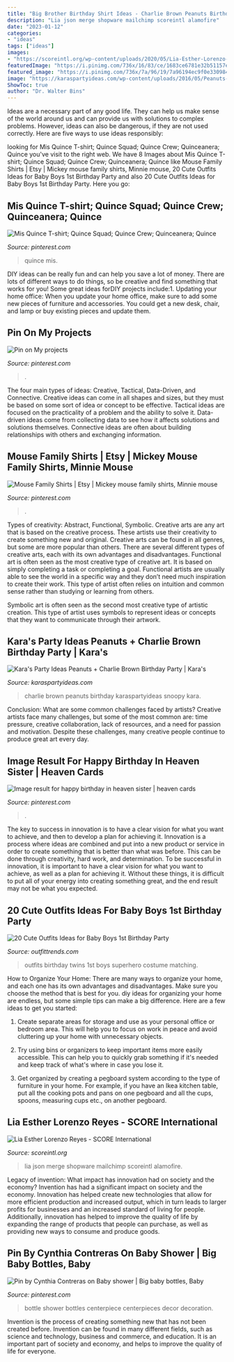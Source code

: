 ```yaml
---
title: "Big Brother Birthday Shirt Ideas - Charlie Brown Peanuts Birthday Karaspartyideas Snoopy Kara"
description: "Lia json merge shopware mailchimp scoreintl alamofire"
date: "2023-01-12"
categories:
- "ideas"
tags: ["ideas"]
images:
- "https://scoreintl.org/wp-content/uploads/2020/05/Lia-Esther-Lorenzo-Reyes-11-2019-square-scaled.jpg"
featuredImage: "https://i.pinimg.com/736x/16/83/ce/1683ce6781e32b51157e25ba2d7b032c.jpg"
featured_image: "https://i.pinimg.com/736x/7a/96/19/7a96194ec9f0e33098480db1e2a172f2.jpg"
image: "https://karaspartyideas.com/wp-content/uploads/2016/05/Peanuts-Charlie-Brown-Birthday-Party-via-Karas-Party-Ideas-KarasPartyIdeas.com30.jpeg"
ShowToc: true
author: "Dr. Walter Bins"
---
```



Ideas are a necessary part of any good life. They can help us make sense of the world around us and can provide us with solutions to complex problems. However, ideas can also be dangerous, if they are not used correctly. Here are five ways to use ideas responsibly: 

	

		
looking for Mis Quince T-shirt; Quince Squad; Quince Crew; Quinceanera; Quince you've visit to the right web. We have 8 Images about Mis Quince T-shirt; Quince Squad; Quince Crew; Quinceanera; Quince like Mouse Family Shirts | Etsy | Mickey mouse family shirts, Minnie mouse, 20 Cute Outfits Ideas for Baby Boys 1st Birthday Party and also 20 Cute Outfits Ideas for Baby Boys 1st Birthday Party. Here you go:
		
    
## Mis Quince T-shirt; Quince Squad; Quince Crew; Quinceanera; Quince

<img loading=lazy src="https://i.pinimg.com/736x/16/83/ce/1683ce6781e32b51157e25ba2d7b032c.jpg" onerror="this.onerror=null;this.src='https://tse3.mm.bing.net/th?id=OIP.7sdWOgtRRcn4I1Y1fKDpEAHaEK&amp;pid=15.1';" alt="Mis Quince T-shirt; Quince Squad; Quince Crew; Quinceanera; Quince">

_Source: pinterest.com_

>quince mis. 

	

DIY ideas can be really fun and can help you save a lot of money. There are lots of different ways to do things, so be creative and find something that works for you! Some great ideas forDIY projects include:1. Updating your home office: When you update your home office, make sure to add some new pieces of furniture and accessories. You could get a new desk, chair, and lamp or buy existing pieces and update them.
    
## Pin On My Projects

<img loading=lazy src="https://i.pinimg.com/originals/b4/e7/f6/b4e7f6f1a2c7f462c0e7e6e1d7363126.jpg" onerror="this.onerror=null;this.src='https://tse2.mm.bing.net/th?id=OIP.rnWQYx7lfttMiWKsFivCYgHaJ4&amp;pid=15.1';" alt="Pin on My projects">

_Source: pinterest.com_

>. 

	

The four main types of ideas: Creative, Tactical, Data-Driven, and Connective.
Creative ideas can come in all shapes and sizes, but they must be based on some sort of idea or concept to be effective. Tactical ideas are focused on the practicality of a problem and the ability to solve it. Data-driven ideas come from collecting data to see how it affects solutions and solutions themselves. Connective ideas are often about building relationships with others and exchanging information.

    
## Mouse Family Shirts | Etsy | Mickey Mouse Family Shirts, Minnie Mouse

<img loading=lazy src="https://i.pinimg.com/736x/7a/96/19/7a96194ec9f0e33098480db1e2a172f2.jpg" onerror="this.onerror=null;this.src='https://tse1.mm.bing.net/th?id=OIP.I98_Jo93DyRhCTxGdGBv8wHaFg&amp;pid=15.1';" alt="Mouse Family Shirts | Etsy | Mickey mouse family shirts, Minnie mouse">

_Source: pinterest.com_

>. 

	

Types of creativity: Abstract, Functional, Symbolic.
Creative arts are any art that is based on the creative process. These artists use their creativity to create something new and original. Creative arts can be found in all genres, but some are more popular than others. There are several different types of creative arts, each with its own advantages and disadvantages.
Functional art is often seen as the most creative type of creative art. It is based on simply completing a task or completing a goal. Functional artists are usually able to see the world in a specific way and they don’t need much inspiration to create their work. This type of artist often relies on intuition and common sense rather than studying or learning from others.

 Symbolic art is often seen as the second most creative type of artistic creation. This type of artist uses symbols to represent ideas or concepts that they want to communicate through their artwork.

    
## Kara&#039;s Party Ideas Peanuts + Charlie Brown Birthday Party | Kara&#039;s

<img loading=lazy src="https://karaspartyideas.com/wp-content/uploads/2016/05/Peanuts-Charlie-Brown-Birthday-Party-via-Karas-Party-Ideas-KarasPartyIdeas.com30.jpeg" onerror="this.onerror=null;this.src='https://tse2.mm.bing.net/th?id=OIP.r9EqwFpIkao2k4Qpy0TJngHaKc&amp;pid=15.1';" alt="Kara&#039;s Party Ideas Peanuts + Charlie Brown Birthday Party | Kara&#039;s">

_Source: karaspartyideas.com_

>charlie brown peanuts birthday karaspartyideas snoopy kara. 

	

Conclusion: What are some common challenges faced by artists?
Creative artists face many challenges, but some of the most common are: time pressure, creative collaboration, lack of resources, and a need for passion and motivation. Despite these challenges, many creative people continue to produce great art every day.

    
## Image Result For Happy Birthday In Heaven Sister | Heaven Cards

<img loading=lazy src="https://i.pinimg.com/736x/e4/53/46/e453462c4bbd1e29106008e32e8a80fb.jpg?b=t" onerror="this.onerror=null;this.src='https://tse3.mm.bing.net/th?id=OIP.w8LCBU1YMtB0g0FHdFP8DgAAAA&amp;pid=15.1';" alt="Image result for happy birthday in heaven sister | heaven cards">

_Source: pinterest.com_

>. 

	

The key to success in innovation is to have a clear vision for what you want to achieve, and then to develop a plan for achieving it.
Innovation is a process where ideas are combined and put into a new product or service in order to create something that is better than what was before. This can be done through creativity, hard work, and determination. To be successful in innovation, it is important to have a clear vision for what you want to achieve, as well as a plan for achieving it. Without these things, it is difficult to put all of your energy into creating something great, and the end result may not be what you expected.

    
## 20 Cute Outfits Ideas For Baby Boys 1st Birthday Party

<img loading=lazy src="https://www.outfittrends.com/wp-content/uploads/2015/05/twins.jpg" onerror="this.onerror=null;this.src='https://tse3.mm.bing.net/th?id=OIP.wBNcX4LQsGPLR-gubeBD2wHaIg&amp;pid=15.1';" alt="20 Cute Outfits Ideas for Baby Boys 1st Birthday Party">

_Source: outfittrends.com_

>outfits birthday twins 1st boys superhero costume matching. 

	

How to Organize Your Home: There are many ways to organize your home, and each one has its own advantages and disadvantages. Make sure you choose the method that is best for you.
diy ideas for organizing your home are endless, but some simple tips can make a big difference. Here are a few ideas to get you started:
1. Create separate areas for storage and use as your personal office or bedroom area. This will help you to focus on work in peace and avoid cluttering up your home with unnecessary objects.

2. Try using bins or organizers to keep important items more easily accessible. This can help you to quickly grab something if it's needed and keep track of what's where in case you lose it.

3. Get organized by creating a pegboard system according to the type of furniture in your home. For example, if you have an Ikea kitchen table, put all the cooking pots and pans on one pegboard and all the cups, spoons, measuring cups etc., on another pegboard.

    
## Lia Esther Lorenzo Reyes - SCORE International

<img loading=lazy src="https://scoreintl.org/wp-content/uploads/2020/05/Lia-Esther-Lorenzo-Reyes-11-2019-square-scaled.jpg" onerror="this.onerror=null;this.src='https://tse1.mm.bing.net/th?id=OIP.or1FD7mnr5J8wHrwiiM4MAHaHa&amp;pid=15.1';" alt="Lia Esther Lorenzo Reyes - SCORE International">

_Source: scoreintl.org_

>lia json merge shopware mailchimp scoreintl alamofire. 

	

Legacy of invention: What impact has innovation had on society and the economy?
Invention has had a significant impact on society and the economy. Innovation has helped create new technologies that allow for more efficient production and increased output, which in turn leads to larger profits for businesses and an increased standard of living for people. Additionally, innovation has helped to improve the quality of life by expanding the range of products that people can purchase, as well as providing new ways to consume and produce goods.

    
## Pin By Cynthia Contreras On Baby Shower | Big Baby Bottles, Baby

<img loading=lazy src="https://i.pinimg.com/originals/bd/63/39/bd633980e19d7fdb70943a11be7f82de.jpg" onerror="this.onerror=null;this.src='https://tse2.mm.bing.net/th?id=OIP.j8H3rzchzypkZ_KUgkVH5AHaJ4&amp;pid=15.1';" alt="Pin by Cynthia Contreras on Baby shower | Big baby bottles, Baby">

_Source: pinterest.com_

>bottle shower bottles centerpiece centerpieces decor decoration. 

	

Invention is the process of creating something new that has not been created before. Invention can be found in many different fields, such as science and technology, business and commerce, and education. It is an important part of society and economy, and helps to improve the quality of life for everyone.

